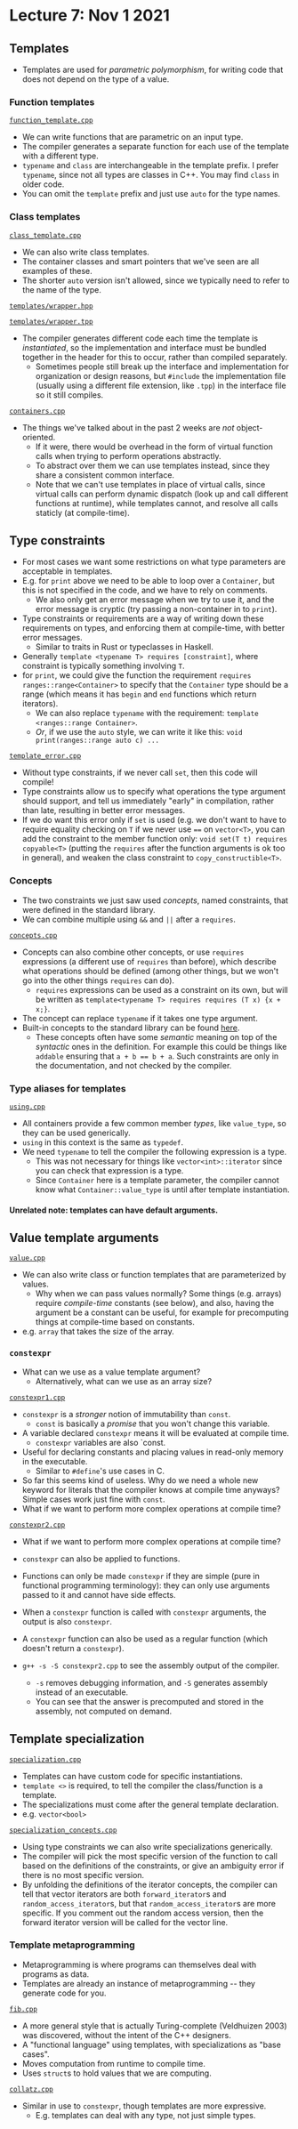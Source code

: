 # Lecture 7: Nov 1 2021

## Templates

- Templates are used for _parametric polymorphism_, for writing code that does not depend on the type of a value.

### Function templates

[`function_template.cpp`](function_template.cpp)

- We can write functions that are parametric on an input type.
- The compiler generates a separate function for each use of the template with a different type.
- `typename` and `class` are interchangeable in the template prefix. I prefer `typename`, since not all types are classes in C++. You may find `class` in older code.
- You can omit the `template` prefix and just use `auto` for the type names.

### Class templates

[`class_template.cpp`](class_template.cpp)

- We can also write class templates.
- The container classes and smart pointers that we've seen are all examples of these.
- The shorter `auto` version isn't allowed, since we typically need to refer to the name of the type.

[`templates/wrapper.hpp`](templates/wrapper.hpp)

[`templates/wrapper.tpp`](templates/wrapper.tpp)

- The compiler generates different code each time the template is _instantiated_, so the implementation and interface must be bundled together in the header for this to occur, rather than compiled separately.
  - Sometimes people still break up the interface and implementation for organization or design reasons, but `#include` the implementation file (usually using a different file extension, like `.tpp`) in the interface file so it still compiles.

[`containers.cpp`](containers.cpp)

- The things we've talked about in the past 2 weeks are _not_ object-oriented.
  - If it were, there would be overhead in the form of virtual function calls when trying to perform operations abstractly.
  - To abstract over them we can use templates instead, since they share a consistent common interface.
  - Note that we can't use templates in place of virtual calls, since virtual calls can perform dynamic dispatch (look up and call different functions at runtime), while templates cannot, and resolve all calls staticly (at compile-time).

## Type constraints

- For most cases we want some restrictions on what type parameters are acceptable in templates.
- E.g. for `print` above we need to be able to loop over a `Container`, but this is not specified in the code, and we have to rely on comments.
  - We also only get an error message when we try to use it, and the error message is cryptic (try passing a non-container in to `print`).
- Type constraints or requirements are a way of writing down these requirements on types, and enforcing them at compile-time, with better error messages.
  - Similar to traits in Rust or typeclasses in Haskell.
- Generally `template <typename T> requires [constraint]`, where constraint is typically something involving `T`.
- for `print`, we could give the function the requirement `requires ranges::range<Container>` to specify that the `Container` type should be a range (which means it has `begin` and `end` functions which return iterators).
  - We can also replace `typename` with the requirement: `template <ranges::range Container>`.
  - _Or_, if we use the `auto` style, we can write it like this: `void print(ranges::range auto c) ...`

[`template_error.cpp`](template_error.cpp)

- Without type constraints, if we never call `set`, then this code will compile!
- Type constraints allow us to specify what operations the type argument should support, and tell us immediately "early" in compilation, rather than late, resulting in better error messages.
- If we do want this error only if `set` is used (e.g. we don't want to have to require equality checking on `T` if we never use `==` on `vector<T>`, you can add the constraint to the member function only: `void set(T t) requires copyable<T>` (putting the `requires` after the function arguments is ok too in general), and weaken the class constraint to `copy_constructible<T>`.

### Concepts

- The two constraints we just saw used _concepts_, named constraints, that were defined in the standard library.
- We can combine multiple using `&&` and `||` after a `requires`.

[`concepts.cpp`](concepts.cpp)

- Concepts can also combine other concepts, or use `requires` expressions (a different use of `requires` than before), which describe what operations should be defined (among other things, but we won't go into the other things `requires` can do).
  - `requires` expressions can be used as a constraint on its own, but will be written as `template<typename T> requires requires (T x) {x + x;}`.
- The concept can replace `typename` if it takes one type argument.
- Built-in concepts to the standard library can be found [here](https://en.cppreference.com/w/cpp/concepts).
  - These concepts often have some _semantic_ meaning on top of the _syntactic_ ones in the definition. For example this could be things like `addable` ensuring that `a + b == b + a`. Such constraints are only in the documentation, and not checked by the compiler.

### Type aliases for templates

[`using.cpp`](using.cpp)

- All containers provide a few common member _types_, like `value_type`, so they can be used generically.
- `using` in this context is the same as `typedef`.
- We need `typename` to tell the compiler the following expression is a type.
  - This was not necessary for things like `vector<int>::iterator` since you can check that expression is a type.
  - Since `Container` here is a template parameter, the compiler cannot know what `Container::value_type` is until after template instantiation.

#### Unrelated note: templates can have default arguments.

## Value template arguments

[`value.cpp`](value.cpp)

- We can also write class or function templates that are parameterized by values.
  - Why when we can pass values normally? Some things (e.g. arrays) require _compile-time_ constants (see below), and also, having the argument be a constant can be useful, for example for precomputing things at compile-time based on constants.
- e.g. `array` that takes the size of the array.

### `constexpr`

- What can we use as a value template argument?
  - Alternatively, what can we use as an array size?

[`constexpr1.cpp`](constexpr1.cpp)

- `constexpr` is a _stronger_ notion of immutability than `const`.
  - `const` is basically a _promise_ that you won't change this variable.
- A variable declared `constexpr` means it will be evaluated at compile time.
  - `constexpr` variables are also `const.
- Useful for declaring constants and placing values in read-only memory in the executable.
  - Similar to `#define`'s use cases in C.
- So far this seems kind of useless. Why do we need a whole new keyword for literals that the compiler knows at compile time anyways? Simple cases work just fine with `const`.
- What if we want to perform more complex operations at compile time?

[`constexpr2.cpp`](constexpr2.cpp)

- What if we want to perform more complex operations at compile time?
- `constexpr` can also be applied to functions.
- Functions can only be made `constexpr` if they are simple (pure in functional programming terminology): they can only use arguments passed to it and cannot have side effects.
- When a `constexpr` function is called with `constexpr` arguments, the output is also `constexpr`.
- A `constexpr` function can also be used as a regular function (which doesn't return a `constexpr`).

- `g++ -s -S constexpr2.cpp` to see the assembly output of the compiler.
  - `-s` removes debugging information, and `-S` generates assembly instead of an executable.
  - You can see that the answer is precomputed and stored in the assembly, not computed on demand.

## Template specialization

[`specialization.cpp`](specialization.cpp)

- Templates can have custom code for specific instantiations.
- `template <>` is required, to tell the compiler the class/function is a template.
- The specializations must come after the general template declaration.
- e.g. `vector<bool>`

[`specialization_concepts.cpp`](specialization_concepts.cpp)

- Using type constraints we can also write specializations generically.
- The compiler will pick the most specific version of the function to call based on the definitions of the constraints, or give an ambiguity error if there is no most specific version.
- By unfolding the definitions of the iterator concepts, the compiler can tell that vector iterators are both `forward_iterator`s and `random_access_iterator`s, but that `random_access_iterator`s are more specific. If you comment out the random access version, then the forward iterator version will be called for the vector line.

### Template metaprogramming

- Metaprogramming is where programs can themselves deal with programs as data.
- Templates are already an instance of metaprogramming -- they generate code for you.

[`fib.cpp`](fib.cpp)

- A more general style that is actually Turing-complete (Veldhuizen 2003) was discovered, without the intent of the C++ designers.
- A "functional language" using templates, with specializations as "base cases".
- Moves computation from runtime to compile time.
- Uses `struct`s to hold values that we are computing.

[`collatz.cpp`](collatz.cpp)

- Similar in use to `constexpr`, though templates are more expressive.
  - E.g. templates can deal with any type, not just simple types.
